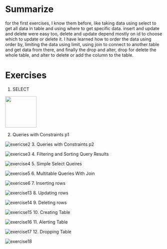 # Summarize 

for the first exercises, I know them before, like taking data using select to get all data in table and using where to get specific data.
insert and update and delete were easy too, delete and update depend mostly on id to choose which to update or delete it. I have learned
how to order the data using order by, limiting the data using limit, using join to connect to another table and get data from there, and
finally the drop and alter, drop for delete the whole table, and alter to delete or add the column to the table.

# Exercises
1. SELECT

<img src="https://user-images.githubusercontent.com/72309669/155521772-5104042f-0b04-4908-bbf3-cbac80413db9.jpg " width="100" height="100">

2. Queries with Constraints p1

![exericse2](https://user-images.githubusercontent.com/72309669/155521858-7cb71052-18aa-44f9-a0c5-2ad09b3d9232.jpg)
3.  Queries with Constraints p2

![exericse3](https://user-images.githubusercontent.com/72309669/155521869-d6a51936-341d-4e65-922c-e2c98ffe3717.jpg)
4. Filtering and Sorting Query Results

![exercise4](https://user-images.githubusercontent.com/72309669/155521882-f3692d67-b931-4995-a63c-be8bfaab9595.jpg)
5. Simple Select Queires

![exercise5](https://user-images.githubusercontent.com/72309669/155522036-8610fcf0-ddf1-46d6-bd85-b40e855fc0c5.jpg)
6. Multitable Queries With Join

![exericse6](https://user-images.githubusercontent.com/72309669/155521898-85845e91-68b6-4e2b-953c-b19dcf40376b.jpg)
7. Inserting rows

![exercise13](https://user-images.githubusercontent.com/72309669/155522052-80afb582-136d-4c88-b28f-7d583236d11f.jpg)
8. Updating rows

![exercise14](https://user-images.githubusercontent.com/72309669/155522058-0d238d4c-806a-40a0-ae8b-4e92308cf5ed.jpg)
9. Deleting rows

![exericse15](https://user-images.githubusercontent.com/72309669/155522068-2b29a106-4e1b-47a0-baaf-f5bac4a5c8e4.jpg)
10. Creating Table

![exercise16](https://user-images.githubusercontent.com/72309669/155522075-9e63c8c0-a3ff-4346-9cb9-24eb5147a685.jpg)
11. Alerting Table

![exercise17](https://user-images.githubusercontent.com/72309669/155522085-728b25bf-6c57-4d66-ba42-b166c386633d.jpg)
12. Dropping Table

![exercise18](https://user-images.githubusercontent.com/72309669/155522093-6f9fbf53-c477-43bf-bf42-a35ed927a1b6.jpg)
